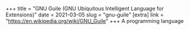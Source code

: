 +++
title = "GNU Guile (GNU Ubiquitous Intelligent Language for Extensions)"
date = 2021-03-05
slug = "gnu-guile"
[extra]
link = "https://en.wikipedia.org/wiki/GNU_Guile"
+++
A programming language

